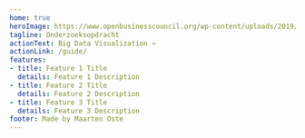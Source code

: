 ```yaml
---
home: true
heroImage: https://www.openbusinesscouncil.org/wp-content/uploads/2019/09/BigData-1024x682.jpg
tagline: Onderzoeksopdracht
actionText: Big Data Visualization →
actionLink: /guide/
features:
- title: Feature 1 Title
  details: Feature 1 Description
- title: Feature 2 Title
  details: Feature 2 Description
- title: Feature 3 Title
  details: Feature 3 Description
footer: Made by Maarten Oste
---
```


